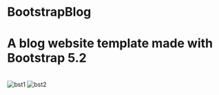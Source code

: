 # BootstrapBlog
<h1>A blog website template made with Bootstrap 5.2</h1>
<br />
<img src="https://i.ibb.co/hdwQHb0/bst1.jpg" alt="bst1" border="0">
<img src="https://i.ibb.co/jfGjzSh/bst2.jpg" alt="bst2" border="0">
